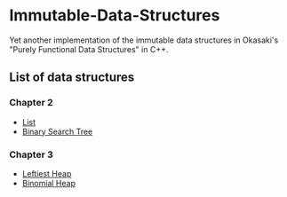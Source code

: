 # Immutable-Data-Structures
Yet another implementation of the immutable data structures in Okasaki's "Purely Functional Data Structures" in C++.

## List of data structures

### Chapter 2
* [List](https://github.com/takkyu2/Immutable-Data-Structures/blob/c269bb8c8f893c749afa105749292818b98f8717/List/List.hpp)
* [Binary Search Tree](https://github.com/takkyu2/Immutable-Data-Structures/blob/c269bb8c8f893c749afa105749292818b98f8717/Tree/BST.cpp)

### Chapter 3
* [Leftiest Heap](https://github.com/takkyu2/Immutable-Data-Structures/blob/c269bb8c8f893c749afa105749292818b98f8717/Heap/LHeap.cpp)
* [Binomial Heap]()
